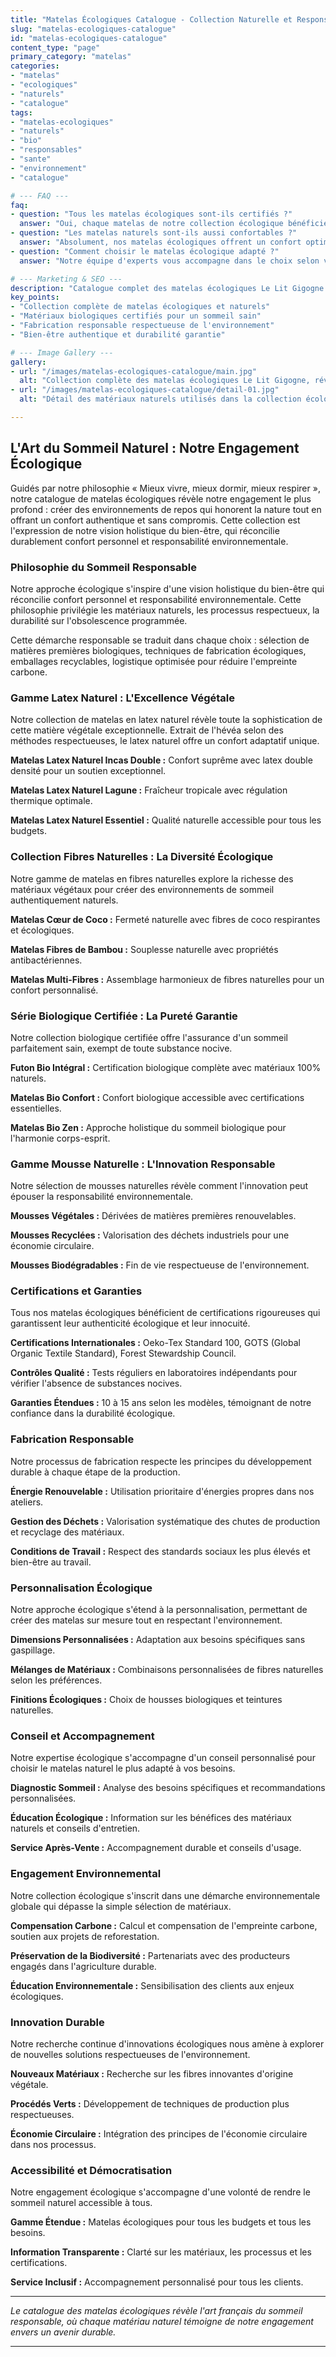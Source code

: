 ```yaml
---
title: "Matelas Écologiques Catalogue - Collection Naturelle et Responsable"
slug: "matelas-ecologiques-catalogue"
id: "matelas-ecologiques-catalogue"
content_type: "page"
primary_category: "matelas"
categories:
- "matelas"
- "ecologiques"
- "naturels"
- "catalogue"
tags:
- "matelas-ecologiques"
- "naturels"
- "bio"
- "responsables"
- "sante"
- "environnement"
- "catalogue"

# --- FAQ ---
faq:
- question: "Tous les matelas écologiques sont-ils certifiés ?"
  answer: "Oui, chaque matelas de notre collection écologique bénéficie de certifications internationales garantissant son authenticité naturelle."
- question: "Les matelas naturels sont-ils aussi confortables ?"
  answer: "Absolument, nos matelas écologiques offrent un confort optimal grâce à la richesse des matériaux naturels et notre savoir-faire artisanal."
- question: "Comment choisir le matelas écologique adapté ?"
  answer: "Notre équipe d'experts vous accompagne dans le choix selon vos besoins de confort, vos sensibilités et vos convictions écologiques."

# --- Marketing & SEO ---
description: "Catalogue complet des matelas écologiques Le Lit Gigogne : collection naturelle, matériaux bio, fabrication responsable, bien-être authentique."
key_points:
- "Collection complète de matelas écologiques et naturels"
- "Matériaux biologiques certifiés pour un sommeil sain"
- "Fabrication responsable respectueuse de l'environnement"
- "Bien-être authentique et durabilité garantie"

# --- Image Gallery ---
gallery:
- url: "/images/matelas-ecologiques-catalogue/main.jpg"
  alt: "Collection complète des matelas écologiques Le Lit Gigogne, révélant la diversité naturelle"
- url: "/images/matelas-ecologiques-catalogue/detail-01.jpg"
  alt: "Détail des matériaux naturels utilisés dans la collection écologique"

---
```


## L'Art du Sommeil Naturel : Notre Engagement Écologique

Guidés par notre philosophie « Mieux vivre, mieux dormir, mieux respirer », notre catalogue de matelas écologiques révèle notre engagement le plus profond : créer des environnements de repos qui honorent la nature tout en offrant un confort authentique et sans compromis. Cette collection est l'expression de notre vision holistique du bien-être, qui réconcilie durablement confort personnel et responsabilité environnementale.

### Philosophie du Sommeil Responsable

Notre approche écologique s'inspire d'une vision holistique du bien-être qui réconcilie confort personnel et responsabilité environnementale. Cette philosophie privilégie les matériaux naturels, les processus respectueux, la durabilité sur l'obsolescence programmée.

Cette démarche responsable se traduit dans chaque choix : sélection de matières premières biologiques, techniques de fabrication écologiques, emballages recyclables, logistique optimisée pour réduire l'empreinte carbone.

### Gamme Latex Naturel : L'Excellence Végétale

Notre collection de matelas en latex naturel révèle toute la sophistication de cette matière végétale exceptionnelle. Extrait de l'hévéa selon des méthodes respectueuses, le latex naturel offre un confort adaptatif unique.

**Matelas Latex Naturel Incas Double :** Confort suprême avec latex double densité pour un soutien exceptionnel.

**Matelas Latex Naturel Lagune :** Fraîcheur tropicale avec régulation thermique optimale.

**Matelas Latex Naturel Essentiel :** Qualité naturelle accessible pour tous les budgets.

### Collection Fibres Naturelles : La Diversité Écologique

Notre gamme de matelas en fibres naturelles explore la richesse des matériaux végétaux pour créer des environnements de sommeil authentiquement naturels.

**Matelas Cœur de Coco :** Fermeté naturelle avec fibres de coco respirantes et écologiques.

**Matelas Fibres de Bambou :** Souplesse naturelle avec propriétés antibactériennes.

**Matelas Multi-Fibres :** Assemblage harmonieux de fibres naturelles pour un confort personnalisé.

### Série Biologique Certifiée : La Pureté Garantie

Notre collection biologique certifiée offre l'assurance d'un sommeil parfaitement sain, exempt de toute substance nocive.

**Futon Bio Intégral :** Certification biologique complète avec matériaux 100% naturels.

**Matelas Bio Confort :** Confort biologique accessible avec certifications essentielles.

**Matelas Bio Zen :** Approche holistique du sommeil biologique pour l'harmonie corps-esprit.

### Gamme Mousse Naturelle : L'Innovation Responsable

Notre sélection de mousses naturelles révèle comment l'innovation peut épouser la responsabilité environnementale.

**Mousses Végétales :** Dérivées de matières premières renouvelables.

**Mousses Recyclées :** Valorisation des déchets industriels pour une économie circulaire.

**Mousses Biodégradables :** Fin de vie respectueuse de l'environnement.

### Certifications et Garanties

Tous nos matelas écologiques bénéficient de certifications rigoureuses qui garantissent leur authenticité écologique et leur innocuité.

**Certifications Internationales :** Oeko-Tex Standard 100, GOTS (Global Organic Textile Standard), Forest Stewardship Council.

**Contrôles Qualité :** Tests réguliers en laboratoires indépendants pour vérifier l'absence de substances nocives.

**Garanties Étendues :** 10 à 15 ans selon les modèles, témoignant de notre confiance dans la durabilité écologique.

### Fabrication Responsable

Notre processus de fabrication respecte les principes du développement durable à chaque étape de la production.

**Énergie Renouvelable :** Utilisation prioritaire d'énergies propres dans nos ateliers.

**Gestion des Déchets :** Valorisation systématique des chutes de production et recyclage des matériaux.

**Conditions de Travail :** Respect des standards sociaux les plus élevés et bien-être au travail.

### Personnalisation Écologique

Notre approche écologique s'étend à la personnalisation, permettant de créer des matelas sur mesure tout en respectant l'environnement.

**Dimensions Personnalisées :** Adaptation aux besoins spécifiques sans gaspillage.

**Mélanges de Matériaux :** Combinaisons personnalisées de fibres naturelles selon les préférences.

**Finitions Écologiques :** Choix de housses biologiques et teintures naturelles.

### Conseil et Accompagnement

Notre expertise écologique s'accompagne d'un conseil personnalisé pour choisir le matelas naturel le plus adapté à vos besoins.

**Diagnostic Sommeil :** Analyse des besoins spécifiques et recommandations personnalisées.

**Éducation Écologique :** Information sur les bénéfices des matériaux naturels et conseils d'entretien.

**Service Après-Vente :** Accompagnement durable et conseils d'usage.

### Engagement Environnemental

Notre collection écologique s'inscrit dans une démarche environnementale globale qui dépasse la simple sélection de matériaux.

**Compensation Carbone :** Calcul et compensation de l'empreinte carbone, soutien aux projets de reforestation.

**Préservation de la Biodiversité :** Partenariats avec des producteurs engagés dans l'agriculture durable.

**Éducation Environnementale :** Sensibilisation des clients aux enjeux écologiques.

### Innovation Durable

Notre recherche continue d'innovations écologiques nous amène à explorer de nouvelles solutions respectueuses de l'environnement.

**Nouveaux Matériaux :** Recherche sur les fibres innovantes d'origine végétale.

**Procédés Verts :** Développement de techniques de production plus respectueuses.

**Économie Circulaire :** Intégration des principes de l'économie circulaire dans nos processus.

### Accessibilité et Démocratisation

Notre engagement écologique s'accompagne d'une volonté de rendre le sommeil naturel accessible à tous.

**Gamme Étendue :** Matelas écologiques pour tous les budgets et tous les besoins.

**Information Transparente :** Clarté sur les matériaux, les processus et les certifications.

**Service Inclusif :** Accompagnement personnalisé pour tous les clients.

---

_Le catalogue des matelas écologiques révèle l'art français du sommeil responsable, où chaque matériau naturel témoigne de notre engagement envers un avenir durable._

---